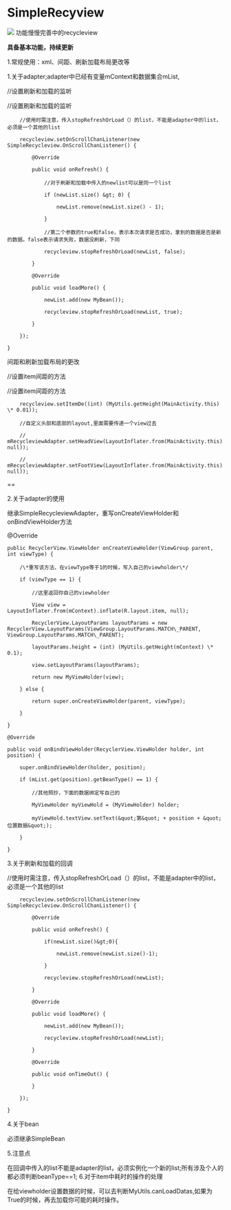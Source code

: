 # SimpleRecyview
![](https://ooo.0o0.ooo/2017/06/26/5950add3bcfc5.gif)
功能慢慢完善中的recycleview

**具备基本功能，持续更新**

1.常规使用：xml、间距、刷新加载布局更改等

1.关于adapter;adapter中已经有变量mContext和数据集合mList,

//设置刷新和加载的监听

 //设置刷新和加载的监听

        //使用时需注意，传入stopRefreshOrLoad（）的list，不能是adapter中的list，必须是一个其他的list

        recycleview.setOnScrollChanListener(new SimpleRecycleview.OnScrollChanListener() {

            @Override

            public void onRefresh() {

                //对于刷新和加载中传入的newlist可以是同一个list

                if (newList.size() &gt; 0) {

                    newList.remove(newList.size() - 1);

                }

                //第二个参数的true和false，表示本次请求是否成功，拿到的数据是否是新的数据。false表示请求失败，数据没刷新，下同

                recycleview.stopRefreshOrLoad(newList, false);

            }

            @Override

            public void loadMore() {

                newList.add(new MyBean());

                recycleview.stopRefreshOrLoad(newList, true);

            }

        });

    }

间距和刷新加载布局的更改

//设置item间距的方法

  //设置item间距的方法

        recycleview.setItemDe((int) (MyUtils.getHeight(MainActivity.this) \* 0.01));

        //自定义头部和底部的layout,里面需要传递一个view过去

        //  mRecycleviewAdapter.setHeadView(LayoutInflater.from(MainActivity.this).inflate(R.layout.activity\_main, null));

        // mRecycleviewAdapter.setFootView(LayoutInflater.from(MainActivity.this).inflate(R.layout.activity\_main, null));

==

2.关于adapter的使用

继承SimpleRecycleviewAdapter，重写onCreateViewHolder和onBindViewHolder方法

  @Override

    public RecyclerView.ViewHolder onCreateViewHolder(ViewGroup parent, int viewType) {

        /\*重写该方法，在viewType等于1的时候，写入自己的viewholder\*/

        if (viewType == 1) {

            //这里返回你自己的viewholder

            View view = LayoutInflater.from(mContext).inflate(R.layout.item, null);

            RecyclerView.LayoutParams layoutParams = new RecyclerView.LayoutParams(ViewGroup.LayoutParams.MATCH\_PARENT, ViewGroup.LayoutParams.MATCH\_PARENT);

            layoutParams.height = (int) (MyUtils.getHeight(mContext) \* 0.1);

            view.setLayoutParams(layoutParams);

            return new MyViewHolder(view);

        } else {

            return super.onCreateViewHolder(parent, viewType);

        }

    }

    @Override

    public void onBindViewHolder(RecyclerView.ViewHolder holder, int position) {

        super.onBindViewHolder(holder, position);

        if (mList.get(position).getBeanType() == 1) {

            //其他照抄，下面的数据绑定写自己的

            MyViewHolder myViewHold = (MyViewHolder) holder;

            myViewHold.textView.setText(&quot;第&quot; + position + &quot;位置数据&quot;);

        }

    }

3.关于刷新和加载的回调

  //使用时需注意，传入stopRefreshOrLoad（）的list，不能是adapter中的list，必须是一个其他的list

        recycleview.setOnScrollChanListener(new SimpleRecycleview.OnScrollChanListener() {

            @Override

            public void onRefresh() {

                if(newList.size()&gt;0){

                    newList.remove(newList.size()-1);

                }

                recycleview.stopRefreshOrLoad(newList);

            }

            @Override

            public void loadMore() {

                newList.add(new MyBean());

                recycleview.stopRefreshOrLoad(newList);

            }

            @Override

            public void onTimeOut() {

            }

        });

    }

4.关于bean

必须继承SimpleBean

5.注意点

在回调中传入的list不能是adapter的list，必须实例化一个新的list;所有涉及个人的都必须判断beanType==1;
6.对于item中耗时的操作的处理
 
在给viewholder设置数据的时候，可以去判断MyUtils.canLoadDatas,如果为True的时候，再去加载你可能的耗时操作。
